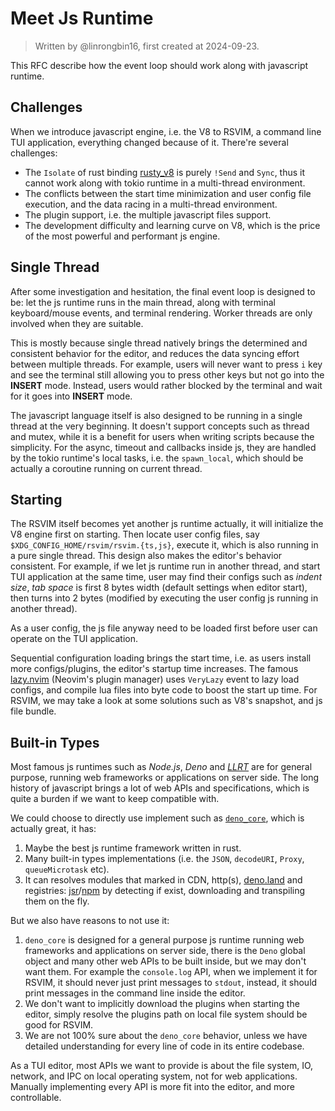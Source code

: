 # Meet Js Runtime

> Written by @linrongbin16, first created at 2024-09-23.

This RFC describe how the event loop should work along with javascript runtime.

## Challenges

When we introduce javascript engine, i.e. the V8 to RSVIM, a command line TUI application, everything changed because of it. There're several challenges:

- The `Isolate` of rust binding [rusty_v8](https://github.com/denoland/rusty_v8) is purely `!Send` and `Sync`, thus it cannot work along with tokio runtime in a multi-thread environment.
- The conflicts between the start time minimization and user config file execution, and the data racing in a multi-thread environment.
- The plugin support, i.e. the multiple javascript files support.
- The development difficulty and learning curve on V8, which is the price of the most powerful and performant js engine.

## Single Thread

After some investigation and hesitation, the final event loop is designed to be: let the js runtime runs in the main thread, along with terminal keyboard/mouse events, and terminal rendering. Worker threads are only involved when they are suitable.

This is mostly because single thread natively brings the determined and consistent behavior for the editor, and reduces the data syncing effort between multiple threads. For example, users will never want to press `i` key and see the terminal still allowing you to press other keys but not go into the **INSERT** mode. Instead, users would rather blocked by the terminal and wait for it goes into **INSERT** mode.

The javascript language itself is also designed to be running in a single thread at the very beginning. It doesn't support concepts such as thread and mutex, while it is a benefit for users when writing scripts because the simplicity. For the async, timeout and callbacks inside js, they are handled by the tokio runtime's local tasks, i.e. the `spawn_local`, which should be actually a coroutine running on current thread.

## Starting

The RSVIM itself becomes yet another js runtime actually, it will initialize the V8 engine first on starting. Then locate user config files, say `$XDG_CONFIG_HOME/rsvim/rsvim.{ts,js}`, execute it, which is also running in a pure single thread. This design also makes the editor's behavior consistent. For example, if we let js runtime run in another thread, and start TUI application at the same time, user may find their configs such as _indent size_, _tab space_ is first 8 bytes width (default settings when editor start), then turns into 2 bytes (modified by executing the user config js running in another thread).

As a user config, the js file anyway need to be loaded first before user can operate on the TUI application.

Sequential configuration loading brings the start time, i.e. as users install more configs/plugins, the editor's startup time increases. The famous [lazy.nvim](https://github.com/folke/lazy.nvim) (Neovim's plugin manager) uses `VeryLazy` event to lazy load configs, and compile lua files into byte code to boost the start up time. For RSVIM, we may take a look at some solutions such as V8's snapshot, and js file bundle.

## Built-in Types

Most famous js runtimes such as _Node.js_, _Deno_ and [_LLRT_](https://github.com/awslabs/llrt) are for general purpose, running web frameworks or applications on server side. The long history of javascript brings a lot of web APIs and specifications, which is quite a burden if we want to keep compatible with.

We could choose to directly use implement such as [`deno_core`](https://github.com/denoland/deno_core), which is actually great, it has:

1. Maybe the best js runtime framework written in rust.
2. Many built-in types implementations (i.e. the `JSON`, `decodeURI`, `Proxy`, `queueMicrotask` etc).
3. It can resolves modules that marked in CDN, http(s), [deno.land](https://deno.land/std@0.224.0) and registries: [jsr](https://jsr.io/)/[npm](https://www.npmjs.com/) by detecting if exist, downloading and transpiling them on the fly.

But we also have reasons to not use it:

1. `deno_core` is designed for a general purpose js runtime running web frameworks and applications on server side, there is the `Deno` global object and many other web APIs to be built inside, but we may don't want them. For example the `console.log` API, when we implement it for RSVIM, it should never just print messages to `stdout`, instead, it should print messages in the command line inside the editor.
2. We don't want to implicitly download the plugins when starting the editor, simply resolve the plugins path on local file system should be good for RSVIM.
3. We are not 100% sure about the `deno_core` behavior, unless we have detailed understanding for every line of code in its entire codebase.

As a TUI editor, most APIs we want to provide is about the file system, IO, network, and IPC on local operating system, not for web applications. Manually implementing every API is more fit into the editor, and more controllable.
